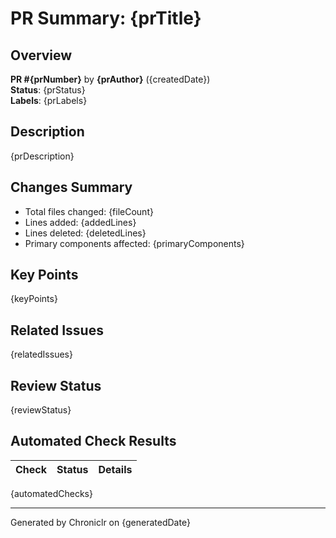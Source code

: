 # PR Summary: {prTitle}

## Overview

**PR #{prNumber}** by **{prAuthor}** ({createdDate})  
**Status**: {prStatus}  
**Labels**: {prLabels}

## Description

{prDescription}

## Changes Summary

- Total files changed: {fileCount}
- Lines added: {addedLines}
- Lines deleted: {deletedLines}
- Primary components affected:
  {primaryComponents}

## Key Points

{keyPoints}

## Related Issues

{relatedIssues}

## Review Status

{reviewStatus}

## Automated Check Results

| Check | Status | Details |
|-------|--------|---------|
{automatedChecks}

---

Generated by Chroniclr on {generatedDate}
